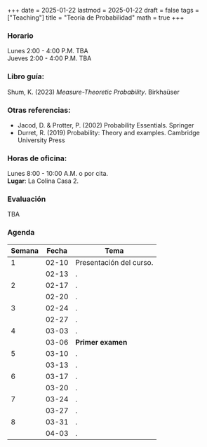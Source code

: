 +++
date      = 2025-01-22
lastmod   = 2025-01-22
draft     = false
tags      = ["Teaching"]
title     = "Teoría de Probabilidad"
math      = true
+++

### Horario

Lunes 2:00 - 4:00 P.M. TBA <br>
Jueves 2:00 - 4:00 P.M. TBA

### Libro guía:

Shum, K. (2023) *Measure-Theoretic Probability*. Birkhaüser

### Otras referencias:

* Jacod, D. & Protter, P. (2002) Probability Essentials. Springer
* Durret, R. (2019) Probability: Theory and examples. Cambridge University Press

### Horas de oficina: 

Lunes 8:00 - 10:00 A.M. o por cita. <br>
**Lugar**: La Colina Casa 2. 

### Evaluación

TBA


### Agenda

Semana | Fecha | Tema
---| --- | ----
1      | 02-10 | Presentación del curso.
&nbsp; | 02-13 | . 
2      | 02-17 | .
&nbsp; | 02-20 | .
3      | 02-24 | .
&nbsp; | 02-27 | .
4      | 03-03 | .
&nbsp; | 03-06 | **Primer examen**
5      | 03-10 | .
&nbsp; | 03-13 | .
6      | 03-17 | .
&nbsp; | 03-20 | .
7      | 03-24 | .
&nbsp; | 03-27 | .
8      | 03-31 | .
&nbsp; | 04-03 | .

